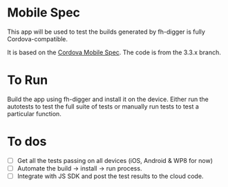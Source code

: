 # Mobile Spec

This app will be used to test the builds generated by fh-digger is fully Cordova-compatible.

It is based on the [Cordova Mobile Spec](https://github.com/apache/cordova-mobile-spec). The code is from the 3.3.x branch.

# To Run

Build the app using fh-digger and install it on the device. Either run the autotests to test the full suite of tests or manually run tests to test a particular function.

# To dos

- [ ] Get all the tests passing on all devices (iOS, Android & WP8 for now)
- [ ] Automate the build -> install -> run process.
- [ ] Integrate with JS SDK and post the test results to the cloud code.